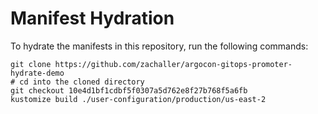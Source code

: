 # Manifest Hydration

To hydrate the manifests in this repository, run the following commands:

```shell
git clone https://github.com/zachaller/argocon-gitops-promoter-hydrate-demo
# cd into the cloned directory
git checkout 10e4d1bf1cdbf5f0307a5d762e8f27b768f5a6fb
kustomize build ./user-configuration/production/us-east-2
```
